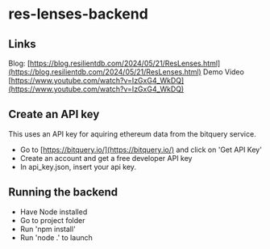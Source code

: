 # res-lenses-backend

## Links

Blog: [https://blog.resilientdb.com/2024/05/21/ResLenses.html](https://blog.resilientdb.com/2024/05/21/ResLenses.html)
Demo Video [https://www.youtube.com/watch?v=IzGxG4_WkDQ](https://www.youtube.com/watch?v=IzGxG4_WkDQ)

## Create an API key

This uses an API key for aquiring ethereum data from the bitquery service.

- Go to [https://bitquery.io/](https://bitquery.io/) and click on 'Get API Key'
- Create an account and get a free developer API key
- In api_key.json, insert your api key.

## Running the backend

- Have Node installed
- Go to project folder
- Run 'npm install'
- Run 'node .' to launch